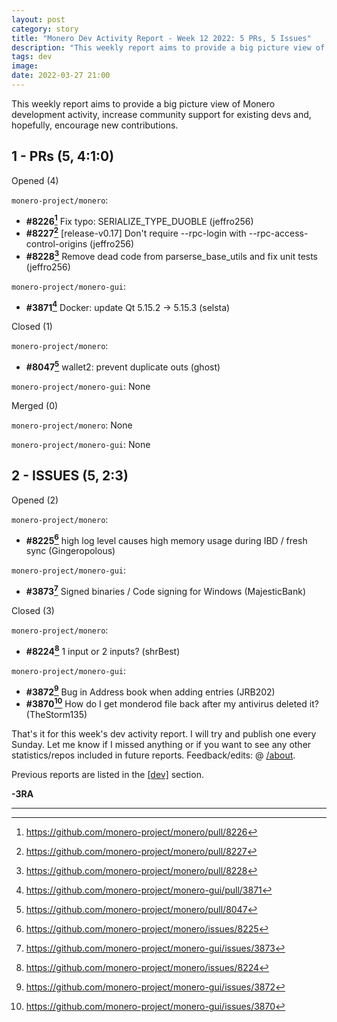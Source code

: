 ```yaml
---
layout: post
category: story
title: "Monero Dev Activity Report - Week 12 2022: 5 PRs, 5 Issues"
description: "This weekly report aims to provide a big picture view of Monero development activity, increase community support for existing devs and, hopefully, encourage new contributions."
tags: dev
image: 
date: 2022-03-27 21:00
---
```


This weekly report aims to provide a big picture view of Monero development activity, increase community support for existing devs and, hopefully, encourage new contributions.

## 1 - PRs (5, 4:1:0)

Opened (4)

`monero-project/monero`:

- **#8226[^1]** Fix typo: SERIALIZE_TYPE_DUOBLE (jeffro256)
- **#8227[^2]** [release-v0.17] Don't require --rpc-login with --rpc-access-control-origins (jeffro256)
- **#8228[^3]** Remove dead code from parserse_base_utils and fix unit tests (jeffro256)

`monero-project/monero-gui`:

- **#3871[^4]** Docker: update Qt 5.15.2 -> 5.15.3 (selsta)

Closed (1)

`monero-project/monero`: 

- **#8047[^5]** wallet2: prevent duplicate outs (ghost)

`monero-project/monero-gui`: None

Merged (0)

`monero-project/monero`: None

`monero-project/monero-gui`: None


## 2 - ISSUES (5, 2:3)

Opened (2)

`monero-project/monero`: 

- **#8225[^6]** high log level causes high memory usage during IBD / fresh sync (Gingeropolous)

`monero-project/monero-gui`:

- **#3873[^7]** Signed binaries / Code signing for Windows (MajesticBank)

Closed (3)

`monero-project/monero`:

- **#8224[^8]** 1 input or 2 inputs? (shrBest)

`monero-project/monero-gui`: 

- **#3872[^9]** Bug in Address book when adding entries (JRB202)
- **#3870[^10]** How do I get monderod file back after my antivirus deleted it? (TheStorm135)


That's it for this week's dev activity report. I will try and publish one every Sunday. Let me know if I missed anything or if you want to see any other statistics/repos included in future reports. Feedback/edits: @ [/about](/about).

Previous reports are listed in the [[dev]](/tag/dev) section. 

**-3RA**

---

[^1]: https://github.com/monero-project/monero/pull/8226
[^2]: https://github.com/monero-project/monero/pull/8227
[^3]: https://github.com/monero-project/monero/pull/8228
[^4]: https://github.com/monero-project/monero-gui/pull/3871
[^5]: https://github.com/monero-project/monero/pull/8047
[^6]: https://github.com/monero-project/monero/issues/8225
[^7]: https://github.com/monero-project/monero-gui/issues/3873
[^8]: https://github.com/monero-project/monero/issues/8224
[^9]: https://github.com/monero-project/monero-gui/issues/3872
[^10]: https://github.com/monero-project/monero-gui/issues/3870


